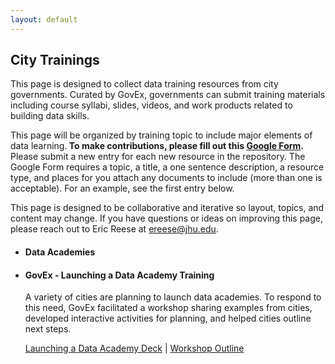 ```yaml
---
layout: default
---
```


## <span class="glyphicon glyphicon-user"></span> City Trainings
This page is designed to collect data training resources from city governments. Curated by GovEx, governments can submit training materials including course syllabi, slides, videos, and work products related to building data skills. 

This page will be organized by training topic to include major elements of data learning.<b> To make contributions, please fill out this <a href="https://goo.gl/forms/LrBey5hhyR2Gqx7z2" target="_blank">Google Form</a>.</b> Please submit a new entry for each new resource in the repository. The Google Form requires a topic, a title, a one sentence description, a resource type, and places for you attach any documents to include (more than one is acceptable). For an example, see the first entry below.

This page is designed to be collaborative and iterative so layout, topics, and content may change. If you have questions or ideas on improving this page, please reach out to Eric Reese at <a href="mailto:ereese@jhu.edu">ereese@jhu.edu</a>.

<ul class="list-group">
  <li class="list-group-item">
    <h4>Data Academies</h4>
  </li>
  <li class="list-group-item">
    <h4>GovEx - Launching a Data Academy Training</h4>
    <p>A variety of cities are planning to launch data academies. To respond to this need, GovEx facilitated a workshop sharing examples from cities, developed interactive activities for planning, and helped cities outline next steps.</p>
      <a href="https://govex.github.io/courses/PNW Regional_Final.pdf" target="_blank">Launching a Data Academy Deck</a> |
      <a href="https://govex.github.io/courses/PNW Regional_Workshop Outline.docx" target="_blank">Workshop Outline</a>
  </li>
</ul>
